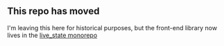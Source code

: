 ## This repo has moved

I'm leaving this here for historical purposes, but the front-end library now lives in the [live_state monorepo](https://github.com/launchscout/live_state)